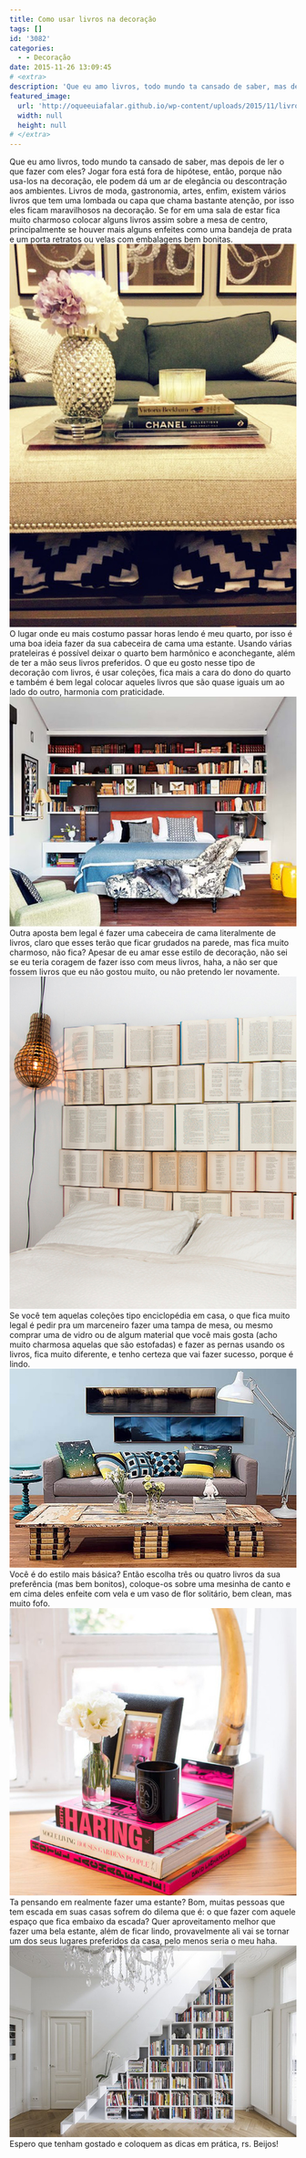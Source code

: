 ```yaml
---
title: Como usar livros na decoração
tags: []
id: '3082'
categories:
  - - Decoração
date: 2015-11-26 13:09:45
# <extra>
description: 'Que eu amo livros, todo mundo ta cansado de saber, mas depois de ler o que fazer com eles? Jogar fora está fora de hipótese, então, porque não usa-los na decoração, ele podem dá um ar de elegância ou descontração aos ambientes. Livros de moda, gastronomia, artes, enfim, existem vários livros que tem uma lombada ou capa que chama bastante atenção, por isso eles ficam maravilhosos na decoração. Se for em uma sala de estar fica muito charmoso colocar alguns livros assim sobre a mesa de centro, principalmente se houver mais alguns enfeites como uma bandeja de prata e um porta retratos ou velas com embalagens bem bonitas. O lugar onde eu mais costumo passar horas lendo é meu quarto, por isso é uma boa ideia fazer da sua cabeceira de cama uma estante. Usando várias prateleiras é possível deixar &hellip;'
featured_image: 
  url: 'http://oqueeuiafalar.github.io/wp-content/uploads/2015/11/livros-decoração-sala-de-estar.jpg'
  width: null
  height: null
# </extra>
---
```


Que eu amo livros, todo mundo ta cansado de saber, mas depois de ler o que fazer com eles? Jogar fora está fora de hipótese, então, porque não usa-los na decoração, ele podem dá um ar de elegância ou descontração aos ambientes. Livros de moda, gastronomia, artes, enfim, existem vários livros que tem uma lombada ou capa que chama bastante atenção, por isso eles ficam maravilhosos na decoração. Se for em uma sala de estar fica muito charmoso colocar alguns livros assim sobre a mesa de centro, principalmente se houver mais alguns enfeites como uma bandeja de prata e um porta retratos ou velas com embalagens bem bonitas. [![decoração sala de estar - livros na decoração da sala](/wp-content/uploads/2015/11/livros-decoração-sala-de-estar.jpg)](/wp-content/uploads/2015/11/livros-decoração-sala-de-estar.jpg) O lugar onde eu mais costumo passar horas lendo é meu quarto, por isso é uma boa ideia fazer da sua cabeceira de cama uma estante. Usando várias prateleiras é possível deixar o quarto bem harmônico e aconchegante, além de ter a mão seus livros preferidos. O que eu gosto nesse tipo de decoração com livros, é usar coleções, fica mais a cara do dono do quarto e também é bem legal colocar aqueles livros que são quase iguais um ao lado do outro, harmonia com praticidade. [![livros na decoração da cabeceira da cama - decoração no quarto](/wp-content/uploads/2015/11/decoração-de-quarto-cabeceira-de-cama.jpg)](/wp-content/uploads/2015/11/decoração-de-quarto-cabeceira-de-cama.jpg) Outra aposta bem legal é fazer uma cabeceira de cama literalmente de livros, claro que esses terão que ficar grudados na parede, mas fica muito charmoso, não fica? Apesar de eu amar esse estilo de decoração, não sei se eu teria coragem de fazer isso com meus livros, haha, a não ser que fossem livros que eu não gostou muito, ou não pretendo ler novamente. [![cabeceira de cama feita com livros](/wp-content/uploads/2015/11/cabeceira-de-livros-arquitrecos-via-kika-reichert.jpeg)](/wp-content/uploads/2015/11/cabeceira-de-livros-arquitrecos-via-kika-reichert.jpeg) Se você tem aquelas coleções tipo enciclopédia em casa, o que fica muito legal é pedir pra um marceneiro fazer uma tampa de mesa, ou mesmo comprar uma de vidro ou de algum material que você mais gosta (acho muito charmosa aquelas que são estofadas) e fazer as pernas usando os livros, fica muito diferente, e tenho certeza que vai fazer sucesso, porque é lindo. [![livro - mesa de centro - decor - sala de estar](/wp-content/uploads/2015/11/mesa-de-centro-feita-de-livros.jpg)](/wp-content/uploads/2015/11/mesa-de-centro-feita-de-livros.jpg) Você é do estilo mais básica? Então escolha três ou quatro livros da sua preferência (mas bem bonitos), coloque-os sobre uma mesinha de canto e em cima deles enfeite com vela e um vaso de flor solitário, bem clean, mas muito fofo. [![decor - livros - mesa](/wp-content/uploads/2015/11/livros-na-decoração-clean.jpg)](/wp-content/uploads/2015/11/livros-na-decoração-clean.jpg) Ta pensando em realmente fazer uma estante? Bom, muitas pessoas que tem escada em suas casas sofrem do dilema que é: o que fazer com aquele espaço que fica embaixo da escada? Quer aproveitamento melhor que fazer uma bela estante, além de ficar lindo, provavelmente ali vai se tornar um dos seus lugares preferidos da casa, pelo menos seria o meu haha. [![estante - decor - embaixo da escada](/wp-content/uploads/2015/11/estante-embaixo-da-escada.jpg)](/wp-content/uploads/2015/11/estante-embaixo-da-escada.jpg) Espero que tenham gostado e coloquem as dicas em prática, rs. Beijos!
